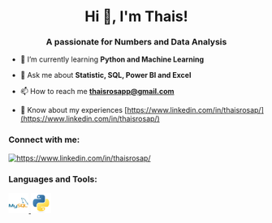 <h1 align="center">Hi 👋, I'm Thais!</h1>
<h3 align="center">A passionate for Numbers and Data Analysis </h3>

- 🌱 I’m currently learning **Python and Machine Learning**

- 💬 Ask me about **Statistic, SQL, Power BI and Excel**

- 📫 How to reach me **thaisrosapp@gmail.com**

- 📄 Know about my experiences [https://www.linkedin.com/in/thaisrosap/](https://www.linkedin.com/in/thaisrosap/)

<h3 align="left">Connect with me:</h3>
<p align="left">
<a href="https://linkedin.com/in/thaisrosap/" target="blank"><img align="center" src="https://raw.githubusercontent.com/rahuldkjain/github-profile-readme-generator/master/src/images/icons/Social/linked-in-alt.svg" alt="https://www.linkedin.com/in/thaisrosap/" height="30" width="40" /></a>
</p>

<h3 align="left">Languages and Tools:</h3>
<p align="left"> <a href="https://www.mysql.com/" target="_blank" rel="noreferrer"> <img src="https://raw.githubusercontent.com/devicons/devicon/master/icons/mysql/mysql-original-wordmark.svg" alt="mysql" width="40" height="40"/> </a> <a href="https://www.python.org" target="_blank" rel="noreferrer"> <img src="https://raw.githubusercontent.com/devicons/devicon/master/icons/python/python-original.svg" alt="python" width="40" height="40"/> </a> </p>

